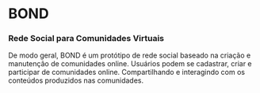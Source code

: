 # BOND
### Rede Social para Comunidades Virtuais

  De modo geral, BOND é um protótipo de rede social baseado na criação e manutenção de comunidades online. Usuários podem se cadastrar,
criar e participar de comunidades online. Compartilhando e interagindo com os conteúdos produzidos nas comunidades.
